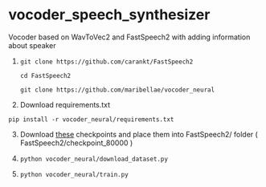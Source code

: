 # vocoder_speech_synthesizer
Vocoder based on WavToVec2 and FastSpeech2 with adding information about speaker


1) `git clone https://github.com/carankt/FastSpeech2 `

   ` cd FastSpeech2 `
   
   ` git clone https://github.com/maribellae/vocoder_neural `
   
2) Download requirements.txt 

`pip install -r vocoder_neural/requirements.txt`


3)   Download [these](https://drive.google.com/file/d/12jW1KivfEjv4YBs6gAZVdVWJ-muZv6CQ/view) checkpoints and place them into FastSpeech2/ folder ( FastSpeech2/checkpoint_80000 )


4)  `python vocoder_neural/download_dataset.py`


5)  `python vocoder_neural/train.py`
